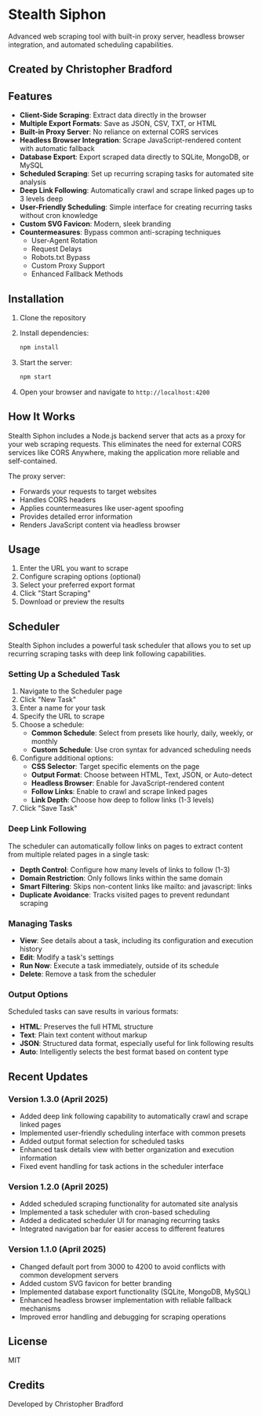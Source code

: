 # Stealth Siphon

Advanced web scraping tool with built-in proxy server, headless browser integration, and automated scheduling capabilities.

## Created by Christopher Bradford

## Features

- **Client-Side Scraping**: Extract data directly in the browser
- **Multiple Export Formats**: Save as JSON, CSV, TXT, or HTML
- **Built-in Proxy Server**: No reliance on external CORS services
- **Headless Browser Integration**: Scrape JavaScript-rendered content with automatic fallback
- **Database Export**: Export scraped data directly to SQLite, MongoDB, or MySQL
- **Scheduled Scraping**: Set up recurring scraping tasks for automated site analysis
- **Deep Link Following**: Automatically crawl and scrape linked pages up to 3 levels deep
- **User-Friendly Scheduling**: Simple interface for creating recurring tasks without cron knowledge
- **Custom SVG Favicon**: Modern, sleek branding
- **Countermeasures**: Bypass common anti-scraping techniques
  - User-Agent Rotation
  - Request Delays
  - Robots.txt Bypass
  - Custom Proxy Support
  - Enhanced Fallback Methods

## Installation

1. Clone the repository
2. Install dependencies:

   ```bash
   npm install
   ```

3. Start the server:

   ```bash
   npm start
   ```

4. Open your browser and navigate to `http://localhost:4200`

## How It Works

Stealth Siphon includes a Node.js backend server that acts as a proxy for your web scraping requests. This eliminates the need for external CORS services like CORS Anywhere, making the application more reliable and self-contained.

The proxy server:

- Forwards your requests to target websites
- Handles CORS headers
- Applies countermeasures like user-agent spoofing
- Provides detailed error information
- Renders JavaScript content via headless browser

## Usage

1. Enter the URL you want to scrape
2. Configure scraping options (optional)
3. Select your preferred export format
4. Click "Start Scraping"
5. Download or preview the results

## Scheduler

Stealth Siphon includes a powerful task scheduler that allows you to set up recurring scraping tasks with deep link following capabilities.

### Setting Up a Scheduled Task

1. Navigate to the Scheduler page
2. Click "New Task"
3. Enter a name for your task
4. Specify the URL to scrape
5. Choose a schedule:
   - **Common Schedule**: Select from presets like hourly, daily, weekly, or monthly
   - **Custom Schedule**: Use cron syntax for advanced scheduling needs
6. Configure additional options:
   - **CSS Selector**: Target specific elements on the page
   - **Output Format**: Choose between HTML, Text, JSON, or Auto-detect
   - **Headless Browser**: Enable for JavaScript-rendered content
   - **Follow Links**: Enable to crawl and scrape linked pages
   - **Link Depth**: Choose how deep to follow links (1-3 levels)
7. Click "Save Task"

### Deep Link Following

The scheduler can automatically follow links on pages to extract content from multiple related pages in a single task:

- **Depth Control**: Configure how many levels of links to follow (1-3)
- **Domain Restriction**: Only follows links within the same domain
- **Smart Filtering**: Skips non-content links like mailto: and javascript: links
- **Duplicate Avoidance**: Tracks visited pages to prevent redundant scraping

### Managing Tasks

- **View**: See details about a task, including its configuration and execution history
- **Edit**: Modify a task's settings
- **Run Now**: Execute a task immediately, outside of its schedule
- **Delete**: Remove a task from the scheduler

### Output Options

Scheduled tasks can save results in various formats:

- **HTML**: Preserves the full HTML structure
- **Text**: Plain text content without markup
- **JSON**: Structured data format, especially useful for link following results
- **Auto**: Intelligently selects the best format based on content type

## Recent Updates

### Version 1.3.0 (April 2025)

- Added deep link following capability to automatically crawl and scrape linked pages
- Implemented user-friendly scheduling interface with common presets
- Added output format selection for scheduled tasks
- Enhanced task details view with better organization and execution information
- Fixed event handling for task actions in the scheduler interface

### Version 1.2.0 (April 2025)

- Added scheduled scraping functionality for automated site analysis
- Implemented a task scheduler with cron-based scheduling
- Added a dedicated scheduler UI for managing recurring tasks
- Integrated navigation bar for easier access to different features

### Version 1.1.0 (April 2025)

- Changed default port from 3000 to 4200 to avoid conflicts with common development servers
- Added custom SVG favicon for better branding
- Implemented database export functionality (SQLite, MongoDB, MySQL)
- Enhanced headless browser implementation with reliable fallback mechanisms
- Improved error handling and debugging for scraping operations

## License

MIT

## Credits

Developed by Christopher Bradford
